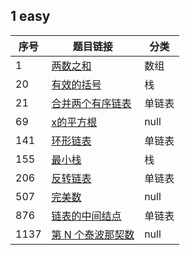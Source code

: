 ## 1 easy


| 序号 | 题目链接 | 分类 |
| --- | --- | --- |
| 1 | [两数之和](./code/1/Solution.java)   | 数组 |
| 20 | [有效的括号](./code/20/Solution.java)  | 栈 |
| 21 | [合并两个有序链表](./code/21/Solution.java)    | 单链表 |
| 69 | [x的平方根](./code/69/Solution.java) | null |
| 141 | [环形链表](./code/141/Solution.java)   | 单链表 |
| 155 | [最小栈](./code/155/Solution.java)  | 栈 |
| 206 | [反转链表](./code/206/Solution.java)    | 单链表 |
| 507 | [完美数](./code/507/Solution.java)   | null |
| 876 | [链表的中间结点](./code/876/Solution.java) | 单链表 |
| 1137 | [第 N 个泰波那契数](./code/1137/Solution.java)  | null |